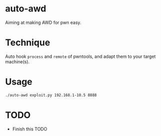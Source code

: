 # auto-awd

Aiming at making AWD for pwn easy.

# Technique

Auto hook `process` and `remote` of pwntools, and adapt them to your target machine(s).

# Usage

```sh
./auto-awd exploit.py 192.168.1-10.5 8888
```

# TODO

- Finish this TODO
